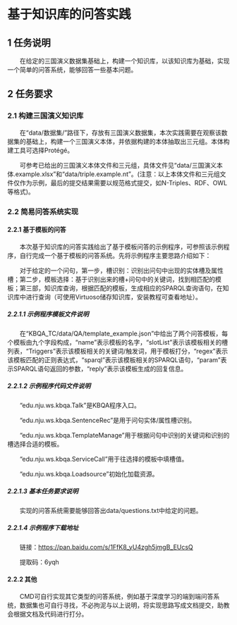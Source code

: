 # 基于知识库的问答实践
## 1  任务说明

　　在给定的三国演义数据集基础上，构建一个知识库，以该知识库为基础，实现一个简单的问答系统，能够回答一些基本问题。

## 2 任务要求

### 2.1  构建三国演义知识库

　　在“data/数据集/”路径下，存放有三国演义数据集，本次实践需要在观察该数据集的基础上，构建一个三国演义本体，并依据构建的本体抽取出三元组。本体构建工具可选择Protégé。

　　可参考已给出的三国演义本体文件和三元组，具体文件见“data/三国演义本体.example.xlsx”和“data/triple.example.nt”。(注意：以上本体文件和三元组文件仅作为示例，最后的提交结果需要以规范格式提交，如N-Triples、RDF、OWL等格式)。

### 2.2  简易问答系统实现

#### 2.2.1  基于模板的问答

　　本次基于知识库的问答实践给出了基于模板问答的示例程序，可参照该示例程序，自行完成一个基于模板的问答系统。先将示例程序主要思路介绍如下：

　　对于给定的一个问句，第一步，槽识别：识别出问句中出现的实体槽及属性槽；第二步，模板选择：基于识别出来的槽+问句中的关键词，找到相匹配的模板；第三部，知识库查询，根据匹配的模板，生成相应的SPARQL查询语句，在知识库中进行查询（可使用Virtuoso储存知识库，安装教程可查看地址）。

##### 2.2.1.1  示例程序模板文件说明

　　在“KBQA_TC/data/QA/template_example.json”中给出了两个问答模板，每个模板由九个字段构成，“name”表示模板的名字，“slotList”表示该模板相关的槽列表，“Triggers”表示该模板相关的关键词/触发词，用于模板打分，“regex”表示该模板匹配的正则表达式，“sparql”表示该模板相关的SPARQL语句，“param”表示SPARQL语句返回的参数，“reply”表示该模板生成的回复信息。 

##### 2.2.1.2  示例程序代码文件说明

　　“edu.nju.ws.kbqa.Talk”是KBQA程序入口。

　　“edu.nju.ws.kbqa.SentenceRec”是用于问句实体/属性槽识别。

　　“edu.nju.ws.kbqa.TemplateManage”用于根据问句中识别的关键词和识别的槽选择合适的模板。

　　“edu.nju.ws.kbqa.ServiceCall”用于往选择的模板中填槽值。

　　“edu.nju.ws.kbqa.Loadsource”初始化加载资源。

##### 2.2.1.3  基本任务要求说明

　　实现的问答系统需要能够回答出data/questions.txt中给定的问题。

##### 2.2.1.4  示例程序下载地址

　　链接：https://pan.baidu.com/s/1FfK8_yU4zgh5jmgB_EUcsQ 

　　提取码：6yqh 

#### 2.2.2  其他

　　CMD可自行实现其它类型的问答系统，例如基于深度学习的端到端问答系统，数据集也可自行寻找，不必拘泥与以上说明，将实现思路写成文档提交，助教会根据文档及代码进行打分。

